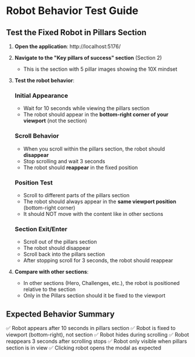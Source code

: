 # Robot Behavior Test Guide

## Test the Fixed Robot in Pillars Section

1. **Open the application**: http://localhost:5176/

2. **Navigate to the "Key pillars of success" section** (Section 2)
   - This is the section with 5 pillar images showing the 10X mindset

3. **Test the robot behavior**:
   
   ### Initial Appearance
   - Wait for 10 seconds while viewing the pillars section
   - The robot should appear in the **bottom-right corner of your viewport** (not the section)
   
   ### Scroll Behavior
   - When you scroll within the pillars section, the robot should **disappear**
   - Stop scrolling and wait 3 seconds
   - The robot should **reappear** in the fixed position
   
   ### Position Test
   - Scroll to different parts of the pillars section
   - The robot should always appear in the **same viewport position** (bottom-right corner)
   - It should NOT move with the content like in other sections
   
   ### Section Exit/Enter
   - Scroll out of the pillars section
   - The robot should disappear
   - Scroll back into the pillars section
   - After stopping scroll for 3 seconds, the robot should reappear

4. **Compare with other sections**:
   - In other sections (Hero, Challenges, etc.), the robot is positioned relative to the section
   - Only in the Pillars section should it be fixed to the viewport

## Expected Behavior Summary

✅ Robot appears after 10 seconds in pillars section
✅ Robot is fixed to viewport (bottom-right), not section
✅ Robot hides during scrolling
✅ Robot reappears 3 seconds after scrolling stops
✅ Robot only visible when pillars section is in view
✅ Clicking robot opens the modal as expected